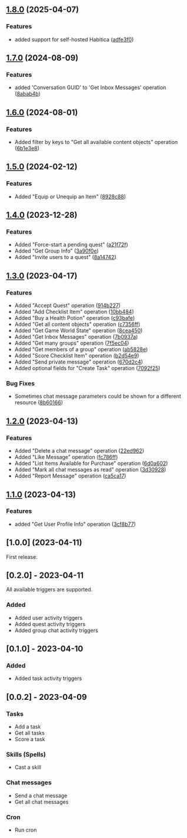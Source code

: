 ## [1.8.0](https://github.com/umanamente/n8n-nodes-habitica/compare/v1.7.0...v1.8.0) (2025-04-07)


### Features

* added support for self-hosted Habitica ([adfe3f0](https://github.com/umanamente/n8n-nodes-habitica/commit/adfe3f0f5fd8dd20ebe394706d55dd0a26a5890f))

## [1.7.0](https://github.com/umanamente/n8n-nodes-habitica/compare/v1.6.0...v1.7.0) (2024-08-09)


### Features

* added 'Conversation GUID' to 'Get Inbox Messages' operation ([8abab4b](https://github.com/umanamente/n8n-nodes-habitica/commit/8abab4b3335bb0ad1257cc6a806f4a34db21f35f))

## [1.6.0](https://github.com/umanamente/n8n-nodes-habitica/compare/v1.5.0...v1.6.0) (2024-08-01)


### Features

* Added filter by keys to "Get all available content objects" operation ([6b1e3e8](https://github.com/umanamente/n8n-nodes-habitica/commit/6b1e3e8b1aa44f17d8c99ad00f35a34f5b949997))

## [1.5.0](https://github.com/umanamente/n8n-nodes-habitica/compare/v1.4.0...v1.5.0) (2024-02-12)


### Features

* Added "Equip or Unequip an Item" ([8928c88](https://github.com/umanamente/n8n-nodes-habitica/commit/8928c881fc5cd649123a198c63cd1e3b4cffaf8b))

## [1.4.0](https://github.com/umanamente/n8n-nodes-habitica/compare/v1.3.0...v1.4.0) (2023-12-28)


### Features

* Added "Force-start a pending quest" ([a21f72f](https://github.com/umanamente/n8n-nodes-habitica/commit/a21f72f81b41521f3d4ea679bfefadda0f1b6c06))
* Added "Get Group Info" ([3a90f0e](https://github.com/umanamente/n8n-nodes-habitica/commit/3a90f0e7688174767e625f9c20028fb18fa5a50f))
* Added "Invite users to a quest" ([8a14742](https://github.com/umanamente/n8n-nodes-habitica/commit/8a147423fa2cdcb9dce27e2eb5b2fa9f658dee84))

## [1.3.0](https://github.com/umanamente/n8n-nodes-habitica/compare/v1.2.0...v1.3.0) (2023-04-17)


### Features

* Added "Accept Quest" operation ([914b227](https://github.com/umanamente/n8n-nodes-habitica/commit/914b227133108e86a5a2976f9579054166d04569))
* Added "Add Checklist Item" operation ([10bb484](https://github.com/umanamente/n8n-nodes-habitica/commit/10bb484369333f3948f192b19cd70f29170d842e))
* Added "Buy a Health Potion" operation ([c93bafe](https://github.com/umanamente/n8n-nodes-habitica/commit/c93bafe5d68ef65de31213973232dc8bccc8cad0))
* Added "Get all content objects" operation ([c7356ff](https://github.com/umanamente/n8n-nodes-habitica/commit/c7356ff55c0182f1c20eea0275f4082cd53ea2c1))
* Added "Get Game World State" operation ([8cea450](https://github.com/umanamente/n8n-nodes-habitica/commit/8cea450dd507504005aa6b91db0d15223f6435e5))
* Added "Get Inbox Messages" operation ([7b0937a](https://github.com/umanamente/n8n-nodes-habitica/commit/7b0937ae7771ee59a1b8d656d46ca49e929c949e))
* Added "Get many groups" operation ([7f5ec04](https://github.com/umanamente/n8n-nodes-habitica/commit/7f5ec042a82efb0d4ece2b56be885990068959fa))
* Added "Get members of a group" operation ([ab5828e](https://github.com/umanamente/n8n-nodes-habitica/commit/ab5828e9a922260bac01ea42c46c87ad25fb3fb5))
* Added "Score Checklist Item" operation ([b2d54e9](https://github.com/umanamente/n8n-nodes-habitica/commit/b2d54e9f80a37f0c9dd924ac95a34c9c1b733d2a))
* Added "Send private message" operation ([670d2c4](https://github.com/umanamente/n8n-nodes-habitica/commit/670d2c49a59c3575e455cbac77823fe43193437c))
* Added optional fields for "Create Task" operation ([7092f25](https://github.com/umanamente/n8n-nodes-habitica/commit/7092f2533e2cca25c1761f63161f03f0132e2b73))


### Bug Fixes

* Sometimes chat message parameters could be shown for a different resource ([8b60166](https://github.com/umanamente/n8n-nodes-habitica/commit/8b601669ea12229371cb791e89380e8bcc4c3a28))

## [1.2.0](https://github.com/umanamente/n8n-nodes-habitica/compare/v1.1.0...v1.2.0) (2023-04-13)


### Features

* Added "Delete a chat message" operation ([22ed962](https://github.com/umanamente/n8n-nodes-habitica/commit/22ed96290ae946d3932d8b52f3fefddd0b983eb4))
* Added "Like Message" operation ([fc786ff](https://github.com/umanamente/n8n-nodes-habitica/commit/fc786ffe933ba18240a5bd79631298868f3751f8))
* Added "List Items Available for Purchase" operation ([6d0a602](https://github.com/umanamente/n8n-nodes-habitica/commit/6d0a6020f6ee389c742e8e556419365e13fd922f))
* Added "Mark all chat messages as read" operation ([3d30928](https://github.com/umanamente/n8n-nodes-habitica/commit/3d3092840580fc45756d9761ca28f51e747056c2))
* Added "Report Message" operation ([ca5ca17](https://github.com/umanamente/n8n-nodes-habitica/commit/ca5ca17239335833f2dc337939530ee925ab4a5a))

## [1.1.0](https://github.com/umanamente/n8n-nodes-habitica/compare/v1.0.0...v1.1.0) (2023-04-13)


### Features

* added "Get User Profile Info" operation ([3cf8b77](https://github.com/umanamente/n8n-nodes-habitica/commit/3cf8b77ec935d40ce47c1759df8b16420482706f))

## [1.0.0] (2023-04-11)

First release.


## [0.2.0] - 2023-04-11

All available triggers are supported.

### Added

* Added user activity triggers
* Added quest activity triggers
* Added group chat activity triggers

## [0.1.0] - 2023-04-10

### Added

* Added task activity triggers

## [0.0.2] - 2023-04-09

### Tasks

* Add a task
* Get all tasks
* Score a task

### Skills (Spells)

* Cast a skill

### Chat messages

* Send a chat message
* Get all chat messages

### Cron

* Run cron
